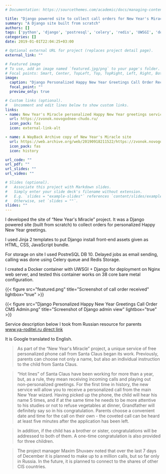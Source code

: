```yaml
---
# Documentation: https://sourcethemes.com/academic/docs/managing-content/

title: "Django powered site to collect call orders for New Year's Miracle"
summary: "A Django site built from scratch"
authors: []
tags: ['python', 'django', 'postresql', 'celery', 'redis', 'UWSGI', 'docker', 'nginx', 'Jinja2', 'web']
categories: []
date: 2019-01-01T22:04:25+03:00

# Optional external URL for project (replaces project detail page).
external_link: ""

# Featured image
# To use, add an image named `featured.jpg/png` to your page's folder.
# Focal points: Smart, Center, TopLeft, Top, TopRight, Left, Right, BottomLeft, Bottom, BottomRight.
image:
  caption: "Django Personalized Happy New Year Greetings Call Order Received"
  focal_point: ""
  preview_only: true

# Custom links (optional).
#   Uncomment and edit lines below to show custom links.
links:
- name: New Year's Miracle personalized Happy New Year greetings service
  url: https://zvonok.novogodnee-chudo.ru/
  icon_pack: fas
  icon: external-link-alt

- name: A WayBack Archive copy of New Year's Miracle site
  url: https://web.archive.org/web/20190918211522/https://zvonok.novogodnee-chudo.ru/
  icon_pack: fas
  icon: history

url_code: ""
url_pdf: ""
url_slides: ""
url_video: ""

# Slides (optional).
#   Associate this project with Markdown slides.
#   Simply enter your slide deck's filename without extension.
#   E.g. `slides = "example-slides"` references `content/slides/example-slides.md`.
#   Otherwise, set `slides = ""`.
slides: ""
---
```


I developed the site of “New Year's Miracle” project. It was a Django powered site (built from scratch) to collect orders for personalized Happy New Year greetings. 

I used Jinja 2 templates to put Django install front-end assets given as HTML, CSS, JavaScript bundle.

For storage on site I used PostreSQL DB 10. Delayed jobs as email sending, calling was done using Celery queue and Redis Storage.

I created a Docker container with UWSGI + Django for deployment on Nginx web server, and tested this container works on 38 core bare metal configuration.

{{< figure src="featured.png" title="Screenshot of call order received" lightbox="true" >}}

{{< figure src="Django Personalized Happy New Year Greetings Call Order CMS Admin.png" title="Screenshot of Django admin view" lightbox="true" >}}

Service description below I took from Russian resource for parents [www.ya-roditel.ru direct link](https://www.ya-roditel.ru/national-campaign/news/v-etom-godu-6637/) 

It is Google translated to English. 

> As part of the “New Year's Miracle” project, a unique service of free personalized phone call from Santa Claus began its work. Previously, parents can choose not only a name, but also an individual instruction to the child from Santa Claus.

> “Hot lines” of Santa Claus have been working for more than a year, but, as a rule, they mean receiving incoming calls and playing out non-personalized greetings. For the first time in history, the new service will allow you to receive a personalized call from the main New Year wizard. Having picked up the phone, the child will hear his name 5 times, and if at the same time he needs to be more attentive to his studies or not to refuse vegetables at dinner, Grandfather will definitely say so in his congratulation. Parents choose a convenient date and time for the call on their own - the coveted call can be heard at least five minutes after the application has been left.

> In addition, if the child has a brother or sister, congratulations will be addressed to both of them. A one-time congratulation is also provided for three children.

> The project manager Maxim Shuvaev noted that over the last 7 days of December it is planned to make up to a million calls, but so far only in Russia. In the future, it is planned to connect to the shares of other CIS countries.